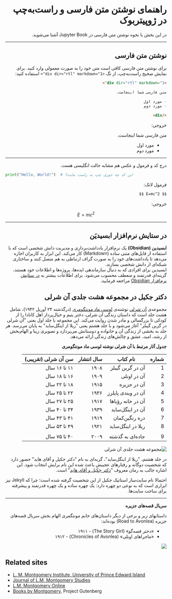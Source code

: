 <div dir="rtl" markdown="1">

# راهنمای نوشتن متن فارسی و راست‌به‌چپ در ژوپیتربوک

در این بخش با نحوه نوشتن متن فارسی در Jupyter Book آشنا می‌شوید.

---

## نوشتن متن فارسی

برای نوشتن متن فارسی کافی است متن خود را به صورت معمولی وارد کنید. برای نمایش صحیح راست‌به‌چپ، از تگ `<div dir="rtl" markdown="1">` استفاده کنید:

```markdown
<div dir="rtl" markdown="1">

متن فارسی شما اینجاست.

- مورد اول
- مورد دوم

</div>
```

خروجی:

متن فارسی شما اینجاست.

- مورد اول
- مورد دوم

---

درج کد و فرمول و عکس هم مشابه حالت انگلیسی هست.


<div dir="ltr" markdown="1">

```python
print("Hello, World!")  # این کد چه جوری چپ به راست مانده؟
```

</div>

فرمول لاتک:

```markdown
$$ E=mc^2 $$
```

خروجی:

$$ E=mc^2 $$

---

##  در ستایش نرم‌افزار ابسیدیَن

**ابسیدین (Obsidian)** یک نرم‌افزار یادداشت‌برداری و مدیریت دانش شخصی است که با استفاده از فایل‌های متنی ساده (Markdown) کار می‌کند. این ابزار به کاربران اجازه می‌دهد تا یادداشت‌های خود را به صورت گراف ارتباطی به هم متصل کنند و ساختاری شبکه‌ای از دانش شخصی بسازند.  
ابسیدین برای افرادی که به دنبال سازماندهی ایده‌ها، پروژه‌ها و اطلاعات خود هستند، گزینه‌ای قدرتمند و منعطف محسوب می‌شود.
برای اطلاعات بیشتر به 
[ در ستایش نرم‌افزار Obsidian](https://aprd.ir/about-obsidian/)
مراجعه فرمایید.

##  دکتر جکیل در مجموعه هشت جلدی آن شرلی

مجموعه‌ی 
[آن شرلی](https://fa.wikipedia.org/wiki/%D8%A2%D9%86_%D8%B4%D8%B1%D9%84%DB%8C)
 نوشته‌ی [لوسی ماد مونتگومری](https://fa.wikipedia.org/wiki/%D9%84%D9%88%D8%B3%DB%8C_%D9%85%D8%A7%D8%AF_%D9%85%D9%88%D9%86%D8%AA%DA%AF%D9%88%D9%85%D8%B1%DB%8C) (درگذشته	۲۴ آوریل ۱۹۴۲)، شامل هشت جلد است که داستان زندگی آن شرلی، دختر یتیم و خیال‌پرداز اهل کانادا را از کودکی تا بزرگسالی و مادر شدن روایت می‌کند. این مجموعه با جلد اول یعنی "آن شرلی در گرین گیبلز" آغاز می‌شود و با جلد هشتم یعنی "ریلا از اینگل‌ساید"  به پایان می‌رسد. هر جلد به بخشی از زندگی آن و خانواده و دوستانش می‌پردازد و تصویری زیبا و الهام‌بخش از رشد، امید، عشق و چالش‌های زندگی ارائه می‌دهد.

**جدول آثار مرتبط با آن شرلی نوشته لوسی ماد مونتگومری**


| شماره | نام کتاب                              | سال انتشار | سن آن شرلی (تقریبی) |
|-------|---------------------------------------|------------|---------------------|
| 1     | آن در گرین گیبلز                      | ۱۹۰۸       | ۱۱ تا ۱۶ سال        |
| 2     | آن در اونلی                           | ۱۹۰۹       | ۱۶ تا ۱۸ سال        |
| 3     | آن در جزیره                           | ۱۹۱۵       | ۱۸ تا ۲۲ سال        |
| 4     | آن در ویندی پاپلرز          | ۱۹۳۶       | ۲۲ تا ۲۵ سال        |
| 5     | آن در خانه رؤیاها                     | ۱۹۱۷       | ۲۵ تا ۲۷ سال        |
| 6     | آن در اینگل‌ساید                      | ۱۹۳۹       | ۳۴ تا ۴۰ سال        |
| 7     | دره رنگین‌کمان                        | ۱۹۱۹       | ۴۱ تا ۴۳ سال        |
| 8     | ریلا در اینگل‌ساید                    | ۱۹۲۱       | ۴۹ تا ۵۳ سال        |
|       |                         |            |                     |
| 9     | جاده‌ای به گذشته             | ۲۰۰۹       | ۴۰ تا ۷۵ سال        |


![مجموعه هشت جلدی آن شرلی](images/anne-collection.jpg)

در جلد هشتم، "ریلا از اینگل‌ساید"، گربه‌ای به نام "دکتر جکیل و آقای هاید" حضور دارد که شخصیت دوگانه و رفتارهای عجیبش باعث شده این نام برایش انتخاب شود. این اشاره جالب به رمان معروف "[دکتر جکیل و آقای هاید](https://en.wikipedia.org/wiki/Strange_Case_of_Dr_Jekyll_and_Mr_Hyde)" است.

احتمالا نام سایت‌ساز استاتیک جکیل از این شخصیت گرفته شده است؛ چرا که Jekyll نیز ابزاری است که به نوعی دو چهره دارد: یک چهره ساده و یک چهره قدرتمند و پیشرفته برای ساخت سایت‌ها.

---

**سریال قصه‌های جزیره**

داستانهای زیر و برخی از دیگر داستان‌های خانم مونتگمری الهام بخش سریال قصه‌های جزیره (Road to Avonlea) بوده‌اند:

- «دختر قصه‌گو» (The Story Girl) - ۱۹۱۱
- «ماجراهای اونلی» (Chronicles of Avonlea) - ۱۹۱۲

![](images/road-to-avonlea.jpg)


</div>

## Related sites

- [L. M. Montgomery Institute, University of Prince Edward Island](https://lmmontgomery.ca/)
- [Journal of L.M. Montgomery Studies](https://journaloflmmontgomerystudies.ca/)
- [L.M. Montgomery Online](https://lmmonline.org/)
- [Books by Montgomery](https://www.gutenberg.org/ebooks/author/36), Project Gutenberg